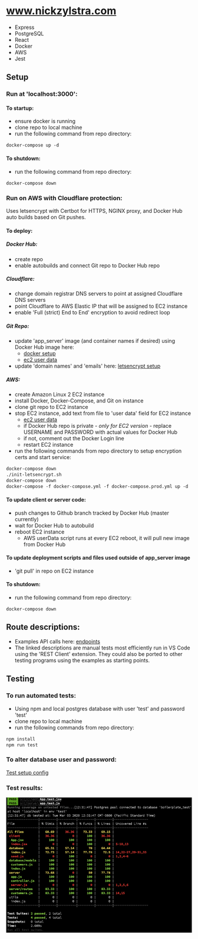 # www.nickzylstra.com
- Express
- PostgreSQL
- React
- Docker
- AWS
- Jest

## Setup

### Run at 'localhost:3000': 
#### To startup:
- ensure docker is running
- clone repo to local machine
- run the following command from repo directory:

```
docker-compose up -d
```

#### To shutdown:
- run the following command from repo directory:
```
docker-compose down
```

### Run on AWS with Cloudflare protection:
Uses letsencrypt with Certbot for HTTPS, NGINX proxy, and Docker Hub auto builds based on Git pushes.
#### To deploy:
##### Docker Hub:
- create repo
- enable autobuilds and connect Git repo to Docker Hub repo
##### Cloudflare:
- change domain registrar DNS servers to point at assigned Cloudflare DNS servers
- point Cloudflare to AWS Elastic IP that will be assigned to EC2 instance
- enable 'Full (strict) End to End' encryption to avoid redirect loop
##### Git Repo:
- update 'app_server' image (and container names if desired) using Docker Hub image here:
  - [docker setup](./docker-compose.prod.yml)
  - [ec2 user data](./awsUserData.txt)
- update 'domain names' and 'emails' here:
[letsencrypt setup](./init-letsencrypt.sh)

##### AWS:
- create Amazon Linux 2 EC2 instance
- install Docker, Docker-Compose, and Git on instance
- clone git repo to EC2 instance
- stop EC2 instance, add text from file to 'user data' field for EC2 instance
  - [ec2 user data](./awsUserData.txt)
  - if Docker Hub repo is private - <em>only for EC2 version</em> - replace USERNAME and PASSWORD with actual values for Docker Hub
  - if not, comment out the Docker Login line
  - restart EC2 instance
- run the following commands from repo directory to setup encryption certs and start service:

```
docker-compose down
./init-letsencrypt.sh
docker-compose down
docker-compose -f docker-compose.yml -f docker-compose.prod.yml up -d
```

#### To update client or server code:
- push changes to Github branch tracked by Docker Hub (master currently)
- wait for Docker Hub to autobuild
- reboot EC2 instance
  - AWS userData script runs at every EC2 reboot, it will pull new image from Docker Hub

#### To update deployment scripts and files used outside of app_server image
- 'git pull' in repo on EC2 instance

#### To shutdown:
- run the following command from repo directory:
```
docker-compose down
```

## Route descriptions:
- Examples API calls here: [endpoints](./test-utils/APItests.http)
- The linked descriptions are manual tests most efficiently run in VS Code using the 'REST Client' extension.  They could also be ported to other testing programs using the examples as starting points.

## Testing

### To run automated tests: 
- Using npm and local postgres database with user 'test' and password 'test'
- clone repo to local machine
- run the following commands from repo directory:
```
npm install
npm run test
```
### To alter database user and password:
[Test setup config](./test-utils/globalTestSetup.js)

### Test results:
![test results](./test-utils/test-coverage.png)
